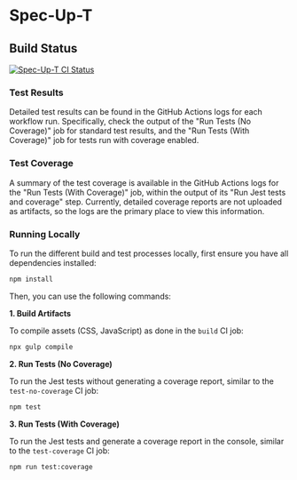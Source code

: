 # Spec-Up-T

## Build Status
[![Spec-Up-T CI Status](https://github.com/blockchainbird/spec-up-t/actions/workflows/ci.yml/badge.svg?branch=add-jest-coverage-workflow)](https://github.com/blockchainbird/spec-up-t/actions/workflows/ci.yml)

### Test Results
Detailed test results can be found in the GitHub Actions logs for each workflow run. Specifically, check the output of the "Run Tests (No Coverage)" job for standard test results, and the "Run Tests (With Coverage)" job for tests run with coverage enabled.

### Test Coverage
A summary of the test coverage is available in the GitHub Actions logs for the "Run Tests (With Coverage)" job, within the output of its "Run Jest tests and coverage" step. Currently, detailed coverage reports are not uploaded as artifacts, so the logs are the primary place to view this information.

### Running Locally
To run the different build and test processes locally, first ensure you have all dependencies installed:
```bash
npm install
```

Then, you can use the following commands:

**1. Build Artifacts**

To compile assets (CSS, JavaScript) as done in the `build` CI job:
```bash
npx gulp compile
```

**2. Run Tests (No Coverage)**

To run the Jest tests without generating a coverage report, similar to the `test-no-coverage` CI job:
```bash
npm test
```

**3. Run Tests (With Coverage)**

To run the Jest tests and generate a coverage report in the console, similar to the `test-coverage` CI job:
```bash
npm run test:coverage
```
